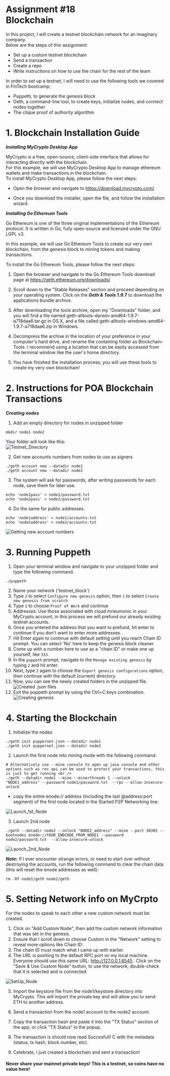 # Assignment #18 <br />  Blockchain  <br /> 

In this project, I will create a testnet blockchain network for an imaginary company. <br />
Below are the steps of this assignment:
- Set up a custom testnet blockchain
- Send a transaction
- Create a repo
- Write instructions on how to use the chain for the rest of the team

In order to set up a testnet, I will need to use the following tools we covered in FinTech bootcamp;
- Puppeth, to generate the genesis block
- Geth, a command-line tool, to create keys, initialize nodes, and connect nodes together
- The clique proof of authority algorithm

# 1. Blockchain Installation Guide <br />
***Installing MyCrypto Desktop App***

MyCrypto is a free, open-source, client-side interface that allows for interacting directly with the blockchain. <br />
For this example, we will use MyCrypto Desktop App to manage ethereum wallets and make transactions in the blockchain. <br />
To install MyCrypto Desktop App, please follow the next steps:

- Open the browser and navigate to https://download.mycrypto.com/.

- Once you download the installer, open the file, and follow the installation wizard.

***Installing Go Ethereum Tools***

Go Ethereum is one of the three original implementations of the Ethereum protocol. It is written in Go, fully open-source and licensed under the GNU LGPL v3. ​

In this example, we will use Go Ethereum Tools to create our very own blockchain, from the genesis block to mining tokens and making transactions. ​

To install the Go Ethereum Tools, please follow the next steps: ​

1. Open the browser and navigate to the Go Ethereum Tools download page at https://geth.ethereum.org/downloads/ ​

2. Scroll down to the "Stable Releases" section and proceed depending on your operating system.​ Click on the ***Geth & Tools 1.9.7*** to download the applications bundle archive. ​

3. After downloading the tools archive, open my "Downloads" folder, and you will find a file named geth-alltools-darwin-amd64-1.9.7-a718daa6.tar.gz in OS X, and a file called geth-alltools-windows-amd64-1.9.7-a718daa6.zip in Windows.

4. Decompress the archive in the location of your preference in your computer's hard drive, and rename the containing folder as Blockchain-Tools. I recommend using a location that can be easily accessed from the terminal window like the user's home directory.

5. You have finished the installation process; you will use these tools to create my very own blockchain! 

# 2. Instructions for POA Blockchain Transactions <br />
***Creating nodes***
1. Add an empty directory for nodes in unzipped folder
```
mkdir node1 node2
```
Your folder will look like this: <br /> ![Testnet_Directory](testnet_dir.png)

2. Get new accounts numbers from nodes to use as signers
```
./geth account new --datadir node1
./geth account new --datadir node2
```
3. The system will ask for passwords, after writing passwords for each node, save them for later use.
```
echo 'node1pass' > node1/password.txt
echo 'node2pass' > node2/password.txt
```

4. Do the same for public addresses.
```
echo 'node1address' > node1/accounts.txt
echo 'node2address' > node2/accounts.txt
```
![Getting new account numbers](nodes.png)

# 3. Running Puppeth <br />
1. Open your terminal window and navigate to your unzipped folder and type the following command.
```
./puppeth
```
2. Name your network ('testnet_block')
3. Type ```2``` to select ```Configure new genesis``` option, then ```1``` to select ```Create new genesis from scratch```
4. Type ```1``` to choose ```Proof of Work``` and continue
5. Addresses: Use those associated with cloud mneumonic in your MyCrypto account, in this process we will prefund our already existing testnet accounts.
6. Once you entered the address that you want to prefund, hit enter to continue if you don't want to enter more addresses.
7. Hit Enter again to continue with default setting until you reach Chain ID prompt. You can select 'No' here to keep the genesis block cleaner.
8. Come up with a number here to use as a "chain ID" or make one up yourself, like ```333```.
9. In the ```puppeth``` prompt, navigate to the ```Manage existing genesis``` by typing ```2``` and hit enter.
10. Next, type ```2``` again to choose the ```Export genesis configurations``` option, then continue with the default (current) directory.
11. Now, you can see the newly created folders in the unzipped file. 
![Created .json files](testnet_dir2.png)
12. Exit the puppeth prompt by using the Ctrl+C keys combination. ​
![Creating genesis](genesis.png)

# 4. Starting the Blockchain <br />
1. Initialize the nodes
```
./geth init puppernet.json --datadir node1
./geth init puppernet.json --datadir node2
```

2. Launch the first node into mining mode with the following command:
```
# Alternatively use --mine console to open up java console and other options such as roc api can be used to protect your transactions, this is just to get running <br />
./geth --datadir node1 --mine --minerthreads 1 --unlock "NODE1_address" --password node1/password.txt  --rpc --allow-insecure-unlock
```
- copy the entire enode:// address (including the last @address:port segment) of the first node located in the Started P2P Networking line:

![Launch_1st_Node](launch_1st_node.png)

3. Launch 2nd node
```
./geth --datadir node2 --unlock "NODE2_address" --mine --port 30305 --bootnodes enode://YOUR_ENDCODE_FROM_NODE1 --password node2/password.txt  --allow-insecure-unlock
```

![Launch_2nd_Node](launch_2nd_node.png)


***Note:*** If I ever encounter strange errors, or need to start over without destroying the accounts, run the following command to clear the chain data (this will reset the enode addresses as well): ​
```
rm -Rf node1/geth node2/geth
```

# 5. Setting Network info on MyCrpto
For the nodes to speak to each other a new custom network must be created.
1. Click on "Add Custom Node", then add the custom network information that was set in the genesis. ​
2. Ensure that I scroll down to choose Custom in the "Network" setting to reveal more options like Chain ID: ​
3. The chain ID must match what I came up with earlier. ​
4. The URL is pointing to the default RPC port on my local machine. Everyone should use this same URL: http://127.0.0.1:8545. ​ Click on the "Save & Use Custom Node" button, to use the network; double-check that it is selected and is connected. ​

![SetUp_Node](set_custom_node.png)

5. Import the keystore file from the node1/keystore directory into MyCrypto. This will import the private key and will allow you to send ETH to another address.

6. Send a transaction from the node1 account to the node2 account.
7. Copy the transaction hash and paste it into the "TX Status" section of the app, or click "TX Status" in the popup.
8. The transaction is should now read Succesfull! C with the metadata (status, tx hash, block number, etc).
9. Celebrate, I just created a blockchain and sent a transaction!

#### Never share your mainnet private keys! This is a testnet, so coins have no value here!
